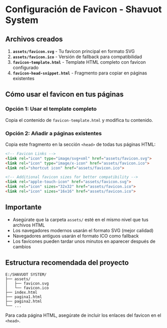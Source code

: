 # Configuración de Favicon - Shavuot System

## Archivos creados

1. **`assets/favicon.svg`** - Tu favicon principal en formato SVG
2. **`assets/favicon.ico`** - Versión de fallback para compatibilidad
3. **`favicon-template.html`** - Template HTML completo con favicon configurado
4. **`favicon-head-snippet.html`** - Fragmento para copiar en páginas existentes

## Cómo usar el favicon en tus páginas

### Opción 1: Usar el template completo
Copia el contenido de `favicon-template.html` y modifica tu contenido.

### Opción 2: Añadir a páginas existentes
Copia este fragmento en la sección `<head>` de todas tus páginas HTML:

```html
<!-- Favicon Links -->
<link rel="icon" type="image/svg+xml" href="assets/favicon.svg">
<link rel="icon" type="image/x-icon" href="assets/favicon.ico">
<link rel="shortcut icon" href="assets/favicon.ico">

<!-- Additional favicon sizes for better compatibility -->
<link rel="apple-touch-icon" href="assets/favicon.svg">
<link rel="icon" sizes="32x32" href="assets/favicon.ico">
<link rel="icon" sizes="16x16" href="assets/favicon.ico">
```

## Importante

- Asegúrate que la carpeta `assets/` esté en el mismo nivel que tus archivos HTML
- Los navegadores modernos usarán el formato SVG (mejor calidad)
- Navegadores antiguos usarán el formato ICO como fallback
- Los favicones pueden tardar unos minutos en aparecer después de cambios

## Estructura recomendada del proyecto

```
E:/SHAVUOT SYSTEM/
├── assets/
│   ├── favicon.svg
│   └── favicon.ico
├── index.html
├── pagina1.html
├── pagina2.html
└── ...
```

Para cada página HTML, asegúrate de incluir los enlaces del favicon en el `<head>`.